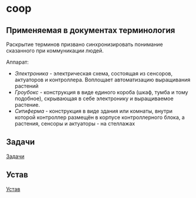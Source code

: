 # coop

## Применяемая в документах терминология

Раскрытие терминов призвано синхронизировать понимание сказанного при коммуникации людей. 

Аппарат:
- *Электроника* - электрическая схема, состоящая из сенсоров, актуаторов и контроллера. Воплощает автоматизацию выращивания растений
- *Гроубокс* - конструкция в виде единого короба (шкаф, тумба и тому подобное), скрывающая в себе электронику и выращиваемое растение.
- *Ситиферма* - конструкция в виде здания или комнаты, внутри которой контроллер размещён в корпусе контроллерного блока, а растения, сенсоры и актуаторы - на стеллажах 

## Задачи

[Задачи](задачи.md)

## Устав

[Устав](устав.md)
